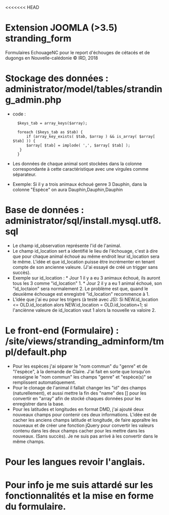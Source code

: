 <<<<<<< HEAD
# Extension JOOMLA (>3.5) stranding_form 
Formulaires EchouageNC pour le report d'échouges de cétacés et de dugongs en Nouvelle-calédonie
© IRD, 2018

# Stockage des données : administrator/model/tables/stranding_admin.php
- code :  

		$keys_tab = array_keys($array);

        foreach ($keys_tab as $tab) {
            if (array_key_exists( $tab, $array ) && is_array( $array[ $tab] )) {
            $array[ $tab] = implode( ',', $array[ $tab] );
         }
        } 
- Les données de chaque animal sont stockées dans la colonne correspondante à cette caractéristique avec une virgules comme séparateur.
- Exemple: Si il y a trois animaux échoué genre 3 Dauphin, dans la colonne "Espèce" on aura Dauphin,Dauphin,Dauphin

# Base de données : administrator/sql/install.mysql.utf8.sql
- Le champ id_observation représente l'id de l'animal.
- Le champ id_location sert a identifié le lieu de l'échouage, c'est à dire que pour chaque animal échoué au même endroit leur id_location sera le même. L'idée et que id_location puisse être incrémenter en tenant compte de son ancienne valeure. (J'ai essayé de créé un trigger sans succès).
- Exemple sur id_location : * Jour 1 il y a eu 3 animaux échoué, ils auront tous les 3 comme "id_location" 1.
			    * Jour 2 il y a eu 1 animal échoué, son "id_loctaion" sera normalement 2.
Le problème est que, quand le deuxième échouage est enregistré "id_location" recommence à 1.
- L'idée que j'ai eu pour les trigers (à testé avec JS): Si NEW.id_location <= OLD.id_location alors NEW.id_location = OLD.id_location+1; si l'anciènne valeure de id_location vaut 1 alors la nouvelle va valoire 2.  

# Le front-end (Formulaire) : /site/views/stranding_adminform/tmpl/default.php
- Pour les espèces j'ai séparer le "nom commun" du "genre" et de "l'espèce", à la demande de Claire. J'ai fait en sorte que lorsqu'on renseigne le "nom commun" les champs "genre" et "espèce(s)" se remplissent automatiquement.
- Pour le clonage de l'animal il fallait changer les "id" des champs (naturellement), et aussi mettre la fin des "name" des [] pour les convertir en "array" afin de stocké chaques données pour les enregistrer dans la base. 
- Pour les latitudes et longitudes en format DMD, j'ai ajouté deux nouveaux champs pour contenir ces deux informations. L'idée est de cacher les anciens champs latitude et longitude, de faire appraître les nouveaux et de créer une fonction jQuery pour convertir les valeurs contenu dans les deux champs cacher pour les mettre dans les nouveaux. (Sans succès). Je ne suis pas arrivé à les convertir dans le même champs. 

# Pour les langues revoir l'anglais.

# Pour info je me suis attardé sur les fonctionnalités et la mise en forme du formulaire.


